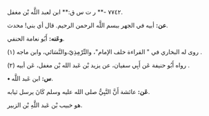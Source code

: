 ٧٧٤٢ -** ر ت س ق:** ابن لعبد اللَّه بْن مغفل.

**عن:** أبيه في الجهر ببسم اللَّه الرحمن الرحيم. قال أي بني! محدث.

**وعَنه:** أَبُو نعامة الحنفي.

روى له البخاري في " القراءة خلف الإمام"، والتِّرْمِذِيّ،والنَّسَائي، وابن ماجه (١) .

رواه أَبُو حنيفة عَن أَبِي سفيان، عن يزيد بْن عَبد الله بْن مغفل، عَن أبيه (٢) .

**• س:** ابن عَبد اللَّه.

**عَن:** عائشة أَنَّ النَّبِيُّ صلى الله عليه وسلم كَانَ يرسل ثيابه.

هو خبيب بْن عَبد اللَّهِ بْن الزبير.